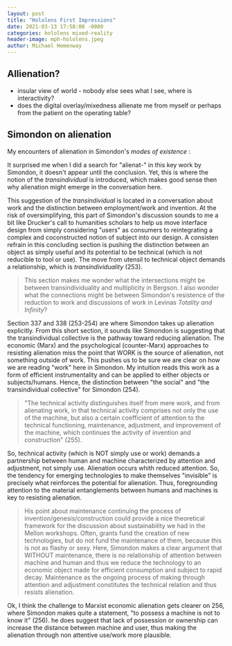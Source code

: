 ```yaml
---
layout: post
title: "Hololens First Impressions"
date: 2021-03-13 17:58:00 -0000
categories: hololens mixed-reality
header-image: mph-hololens.jpeg
author: Michael Hemenway
---
```


## Allienation?

* insular view of world - nobody else sees what I see, where is interactivity?
* does the digital overlay/mixedness allienate me from myself or perhaps from the patient on the operating table?

## Simondon on alienation

My encounters of alienation in Simondon's _modes of existence_ :

It surprised me when I did a search for "alienat-" in this key work by Simondon, it doesn't appear until the conclusion. Yet, this is where the notion of the _transindividual_ is introduced, which makes good sense then why alienation might emerge in the conversation here. 

This suggestion of the _transindividual_ is located in a conversation about work and the distinction between employment/work and invention. At the risk of oversimplifying, this part of Simondon's discussion sounds to me a bit like Drucker's call to humanities scholars to help us move interface design from simply considering "users" as consumers to reintegrating a complex and coconstructed notion of subject into our design. A consisten refrain in this concluding section is pushing the distinction between an object as simply useful and its potential to be technical (which is not reducible to tool or use). The move from utensil to technical object demands a relationship, which is _transindividuality_ (253).

> This section makes me wonder what the intersections might be between transindividuality and multiplicity in Bergson. I also wonder what the connections might be between Simondon's resistence of the reduction to work and discussions of work in Levinas _Totality and Infinity_?

Section 337 and 338 (253-254) are where Simondon takes up alienation explicitly. From this short section, it sounds like Simondon is suggesting that the transindividual collective is the pathway toward reducing alienation. The economic (Marx) and the psychological (counter-Marx) approaches to resisting alienation miss the point that WORK is the source of alienation, not something outside of work. This pushes us to be sure we are clear on how we are reading "work" here in Simondon. My intuition reads this work as a form of efficient instrumentality and can be applied to either objects or subjects/humans. Hence, the distinction between "the social" and "the transindividual collective" for Simondon (254).

> "The technical activity distinguishes itself from mere work, and from alienating work, in that technical activity comprises not only the use of the machine, but also a certain coefficient of attention to the technical functioning, maintenance, adjustment, and improvement of the machine, which continues the activity of invention and construction" (255).

So, technical activity (which is NOT simply use or work) demands a partnership between human and machine characterized by attention and adjustment, not simply use. Alienation occurs whith reduced attention. So, the tendency for emerging technologies to make themselves "invisible" is precisely what reinforces the potential for alienation. Thus, foregrounding attention to the material entanglements between humans and machines is key to resisting alienation. 

> His point about maintenance continuing the process of invention/genesis/construction could provide a nice theoretical framework for the discussion about sustainability we had in the Mellon workshops. Often, grants fund the creation of new technologies, but do not fund the maintenance of them, because this is not as flashy or sexy. Here, Simondon makes a clear argument that WITHOUT maintenance, there is no relationship of attention between machine and human and thus we reduce the technology to an economic object made for efficient consumption and subject to rapid decay. Maintenance as the ongoing process of making through attention and adjustment constitutes the technical relation and thus resists alienation. 

Ok, I think the challenge to Marxist economic alienation gets clearer on 256, where Simondon makes quite a statement, "to possess a machine is not to know it" (256). he does suggest that lack of possession or ownership can increase the distance between machine and user, thus making the alienation through non attentive use/work more plausible. 